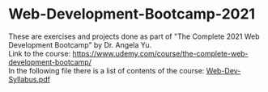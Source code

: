# Web-Development-Bootcamp-2021
These are exercises and projects done as part of "The Complete 2021 Web Development Bootcamp" by Dr. Angela Yu. <br>
Link to the course: https://www.udemy.com/course/the-complete-web-development-bootcamp/<br>
In the following file there is a list of contents of the course: [Web-Dev-Syllabus.pdf](https://github.com/MartinLupa/Web-Development-Bootcamp-2021/files/6189651/Web-Dev-Syllabus.pdf)

